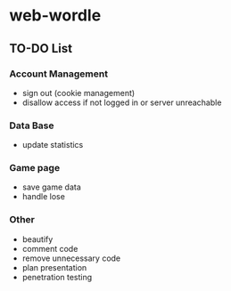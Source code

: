 # web-wordle

## TO-DO List

### Account Management
- sign out (cookie management)
- disallow access if not logged in or server unreachable

### Data Base
- update statistics

### Game page
- save game data
- handle lose

### Other
- beautify
- comment code
- remove unnecessary code
- plan presentation
- penetration testing